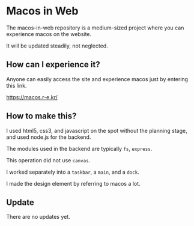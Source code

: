 # Macos in Web

The macos-in-web repository is a medium-sized project where you can experience macos on the website.

It will be updated steadily, not neglected.

## How can I experience it?

Anyone can easily access the site and experience macos just by entering this link.

https://macos.r-e.kr/

## How to make this?

I used html5, css3, and javascript on the spot without the planning stage, and used node.js for the backend.

The modules used in the backend are typically `fs`, `express`.

This operation did not use `canvas`.

I worked separately into a `taskbar`, a `main`, and a `dock`.

I made the design element by referring to macos a lot.

## Update

There are no updates yet.
